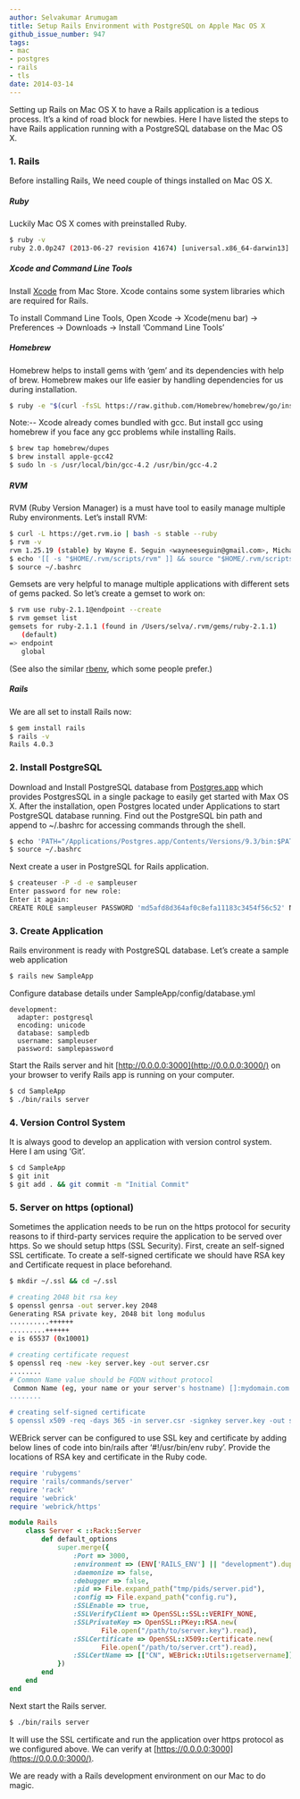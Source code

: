 ```yaml
---
author: Selvakumar Arumugam
title: Setup Rails Environment with PostgreSQL on Apple Mac OS X
github_issue_number: 947
tags:
- mac
- postgres
- rails
- tls
date: 2014-03-14
---
```


Setting up Rails on Mac OS X to have a Rails application is a tedious process. It’s a kind of road block for newbies. Here I have listed the steps to have Rails application running with a PostgreSQL database on the Mac OS X.

### 1. Rails

Before installing Rails, We need couple of things installed on Mac OS X. 

##### Ruby

Luckily Mac OS X comes with preinstalled Ruby. 

```bash
$ ruby -v
ruby 2.0.0p247 (2013-06-27 revision 41674) [universal.x86_64-darwin13]
```
##### Xcode and Command Line Tools

Install [Xcode](https://itunes.apple.com/app/xcode/id497799835?l=en&mt=12) from Mac Store. Xcode contains some system libraries which are required for Rails. 

To install Command Line Tools, Open Xcode -> Xcode(menu bar) -> Preferences -> Downloads -> Install ‘Command Line Tools’

##### Homebrew

Homebrew helps to install gems with ‘gem’ and its dependencies with help of brew. Homebrew makes our life easier by handling dependencies for us during installation.

```bash
$ ruby -e "$(curl -fsSL https://raw.github.com/Homebrew/homebrew/go/install)"
```
Note:-- Xcode already comes bundled with gcc. But install gcc using homebrew if you face any gcc problems while installing Rails.

```bash
$ brew tap homebrew/dupes
$ brew install apple-gcc42
$ sudo ln -s /usr/local/bin/gcc-4.2 /usr/bin/gcc-4.2
```
##### RVM

RVM (Ruby Version Manager) is a must have tool to easily manage multiple Ruby environments. Let’s install RVM:

```bash
$ curl -L https://get.rvm.io | bash -s stable --ruby
$ rvm -v
rvm 1.25.19 (stable) by Wayne E. Seguin <wayneeseguin@gmail.com>, Michal Papis <mpapis@gmail.com> [https://rvm.io/]
$ echo '[[ -s "$HOME/.rvm/scripts/rvm" ]] && source "$HOME/.rvm/scripts/rvm"' >> ~/.bashrc
$ source ~/.bashrc
```
Gemsets are very helpful to manage multiple applications with different sets of gems packed. So let’s create a gemset to work on:

```bash
$ rvm use ruby-2.1.1@endpoint --create
$ rvm gemset list
gemsets for ruby-2.1.1 (found in /Users/selva/.rvm/gems/ruby-2.1.1)
   (default)
=> endpoint
   global
```
(See also the similar [rbenv](http://rbenv.org/), which some people prefer.)

##### Rails

We are all set to install Rails now: 

```bash
$ gem install rails
$ rails -v
Rails 4.0.3
```

### 2. Install PostgreSQL

Download and Install PostgreSQL database from [Postgres.app](http://postgresapp.com/) which provides PostgresSQL in a single package to easily get started with Max OS X. After the installation, open Postgres located under Applications to start PostgreSQL database running. Find out the PostgreSQL bin path and append to ~/.bashrc for accessing commands through the shell.

```bash
$ echo 'PATH="/Applications/Postgres.app/Contents/Versions/9.3/bin:$PATH"' >> ~/.bashrc
$ source ~/.bashrc
```
Next create a user in PostgreSQL for Rails application.

```bash
$ createuser -P -d -e sampleuser
Enter password for new role:
Enter it again:
CREATE ROLE sampleuser PASSWORD 'md5afd8d364af0c8efa11183c3454f56c52' NOSUPERUSER CREATEDB NOCREATEROLE INHERIT LOGIN;
```

### 3. Create Application

Rails environment is ready with PostgreSQL database. Let’s create a sample web application

```bash
$ rails new SampleApp
```
Configure database details under SampleApp/config/database.yml

```nohighlight
development:
  adapter: postgresql
  encoding: unicode
  database: sampledb
  username: sampleuser
  password: samplepassword
```
Start the Rails server and hit [http://0.0.0.0:3000](http://0.0.0.0:3000/) on your browser to verify Rails app is running on your computer.

```bash
$ cd SampleApp
$ ./bin/rails server
```

### 4. Version Control System

It is always good to develop an application with version control system. Here I am using ‘Git’.

```bash
$ cd SampleApp
$ git init
$ git add . && git commit -m "Initial Commit"
```

### 5. Server on https (optional)

Sometimes the application needs to be run on the https protocol for security reasons to if third-party services require the application to be served over https. So we should setup https (SSL Security). First, create an self-signed SSL certificate. To create a self-signed certificate we should have RSA key and Certificate request in place beforehand.

```bash
$ mkdir ~/.ssl && cd ~/.ssl

# creating 2048 bit rsa key
$ openssl genrsa -out server.key 2048 
Generating RSA private key, 2048 bit long modulus
..........++++++
.........++++++
e is 65537 (0x10001)

# creating certificate request
$ openssl req -new -key server.key -out server.csr 
........
# Common Name value should be FQDN without protocol
 Common Name (eg, your name or your server's hostname) []:mydomain.com 
........

# creating self-signed certificate
$ openssl x509 -req -days 365 -in server.csr -signkey server.key -out server.crt 
```
WEBrick server can be configured to use SSL key and certificate by adding below lines of code into bin/rails after ‘#!/usr/bin/env ruby’. Provide the locations of RSA key and certificate in the Ruby code. 

```ruby
require 'rubygems'
require 'rails/commands/server'
require 'rack'
require 'webrick'
require 'webrick/https'

module Rails
    class Server < ::Rack::Server
        def default_options
            super.merge({
                :Port => 3000,
                :environment => (ENV['RAILS_ENV'] || "development").dup,
                :daemonize => false,
                :debugger => false,
                :pid => File.expand_path("tmp/pids/server.pid"),
                :config => File.expand_path("config.ru"),
                :SSLEnable => true,
                :SSLVerifyClient => OpenSSL::SSL::VERIFY_NONE,
                :SSLPrivateKey => OpenSSL::PKey::RSA.new(
                       File.open("/path/to/server.key").read),
                :SSLCertificate => OpenSSL::X509::Certificate.new(
                       File.open("/path/to/server.crt").read),
                :SSLCertName => [["CN", WEBrick::Utils::getservername]]
            })
        end
    end
end 
```
Next start the Rails server. 

```bash
$ ./bin/rails server
```
It will use the SSL certificate and run the application over https protocol as we configured above. We can verify at [https://0.0.0.0:3000](https://0.0.0.0:3000/).

We are ready with a Rails development environment on our Mac to do magic.
